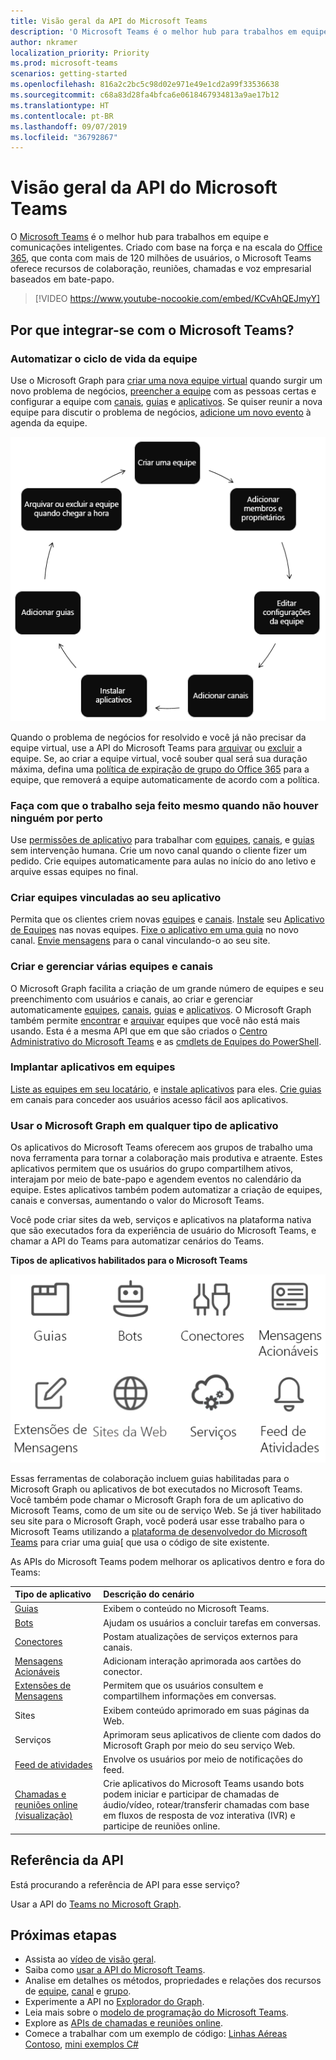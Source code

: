 ```yaml
---
title: Visão geral da API do Microsoft Teams
description: 'O Microsoft Teams é o melhor hub para trabalhos em equipe e comunicações inteligentes. '
author: nkramer
localization_priority: Priority
ms.prod: microsoft-teams
scenarios: getting-started
ms.openlocfilehash: 816a2c2bc5c98d02e971e49e1cd2a99f33536638
ms.sourcegitcommit: c68a83d28fa4bfca6e0618467934813a9ae17b12
ms.translationtype: HT
ms.contentlocale: pt-BR
ms.lasthandoff: 09/07/2019
ms.locfileid: "36792867"
---
```

# <a name="microsoft-teams-api-overview"></a>Visão geral da API do Microsoft Teams

O [Microsoft Teams](https://products.office.com/microsoft-teams) é o melhor hub para trabalhos em equipe e comunicações inteligentes. Criado com base na força e na escala do [Office 365](https://products.office.com/), que conta com mais de 120 milhões de usuários, o Microsoft Teams oferece recursos de colaboração, reuniões, chamadas e voz empresarial baseados em bate-papo.


> [!VIDEO https://www.youtube-nocookie.com/embed/KCvAhQEJmyY]


## <a name="why-integrate-with-microsoft-teams"></a>Por que integrar-se com o Microsoft Teams?

### <a name="automate-team-lifecycles"></a>Automatizar o ciclo de vida da equipe

Use o Microsoft Graph para [criar uma nova equipe virtual](/graph/api/team-put-teams?view=graph-rest-1.0) quando surgir um novo problema de negócios, [preencher a equipe](/graph/api/group-post-members?view=graph-rest-1.0) com as pessoas certas e configurar a equipe com [canais](/graph/api/channel-post?view=graph-rest-1.0), [guias](/graph/api/teamstab-add?view=graph-rest-1.0) e [aplicativos](/graph/api/teamsappinstallation-add?view=graph-rest-1.0).
Se quiser reunir a nova equipe para discutir o problema de negócios, [adicione um novo evento](/graph/api/group-post-events?view=graph-rest-1.0) à agenda da equipe.

![Automatize os ciclos de vida da equipe criando uma equipe, adicionando membros e proprietários, definindo configurações de equipe, adicionando canais, instalando aplicativos, adicionando guias e arquivando ou excluindo a equipe quanto o momento chegar.](images/teams-lifecycle.png)

Quando o problema de negócios for resolvido e você já não precisar da equipe virtual, use a API do Microsoft Teams para [arquivar](/graph/api/team-archive?view=graph-rest-1.0) ou [excluir](/graph/api/group-delete?view=graph-rest-1.0) a equipe. Se, ao criar a equipe virtual, você souber qual será sua duração máxima, defina uma [política de expiração de grupo do Office 365](https://support.office.com/en-us/article/office-365-group-expiration-policy-8d253fe5-0e09-4b3c-8b5e-f48def064733?ui=en-US&rs=en-US&ad=US) para a equipe, que removerá a equipe automaticamente de acordo com a política.

### <a name="get-work-done-even-when-no-one-is-around"></a>Faça com que o trabalho seja feito mesmo quando não houver ninguém por perto

Use [permissões de aplicativo](permissions-reference.md) para trabalhar com [equipes](/graph/api/resources/team?view=graph-rest-1.0), [canais](/graph/api/resources/channel?view=graph-rest-1.0), e [guias](/graph/api/resources/teamstab?view=graph-rest-1.0) sem intervenção humana. Crie um novo canal quando o cliente fizer um pedido.
Crie equipes automaticamente para aulas no início do ano letivo e arquive essas equipes no final.

### <a name="create-teams-linked-to-your-app"></a>Criar equipes vinculadas ao seu aplicativo

Permita que os clientes criem novas [equipes](/graph/api/resources/team?view=graph-rest-1.0) e [canais](/graph/api/resources/channel?view=graph-rest-1.0). 
[Instale](/graph/api/teamsappinstallation-add?view=graph-rest-1.0) seu [Aplicativo de Equipes](https://docs.microsoft.com/pt-BR/microsoftteams/platform/#pivot=home&panel=home-all) nas novas equipes. 
[Fixe o aplicativo em uma guia](/graph/api/teamstab-add?view=graph-rest-1.0) no novo canal. 
[Envie mensagens](/graph/api/channel-post-messages?view=graph-rest-beta) para o canal vinculando-o ao seu site.

### <a name="create-and-manage-multiple-teams-and-channels"></a>Criar e gerenciar várias equipes e canais

O Microsoft Graph facilita a criação de um grande número de equipes e seu preenchimento com usuários e canais, ao criar e gerenciar automaticamente [equipes](/graph/api/resources/team?view=graph-rest-1.0), [canais](/graph/api/resources/channel?view=graph-rest-1.0), [guias](/graph/api/resources/teamstab?view=graph-rest-1.0) e [aplicativos](/graph/api/resources/teamsapp?view=graph-rest-1.0).
O Microsoft Graph também permite [encontrar](teams-list-all-teams.md) e [arquivar](/graph/api/team-archive?view=graph-rest-1.0) equipes que você não está mais usando. Esta é a mesma API que em que são criados o [Centro Administrativo do Microsoft Teams](https://docs.microsoft.com/pt-BR/microsoftteams/enable-features-office-365) e as [cmdlets de Equipes do PowerShell](https://docs.microsoft.com/pt-BR/microsoftteams/teams-powershell-overview).

### <a name="deploy-apps-to-teams"></a>Implantar aplicativos em equipes

[Liste as equipes em seu locatário](teams-list-all-teams.md), e [instale aplicativos](/graph/api/teamsappinstallation-add?view=graph-rest-1.0) para eles. 
[Crie guias](/graph/api/teamstab-add?view=graph-rest-1.0) em canais para conceder aos usuários acesso fácil aos aplicativos.

### <a name="use-microsoft-graph-in-any-kind-of-app"></a>Usar o Microsoft Graph em qualquer tipo de aplicativo

Os aplicativos do Microsoft Teams oferecem aos grupos de trabalho uma nova ferramenta para tornar a colaboração mais produtiva e atraente. Estes aplicativos permitem que os usuários do grupo compartilhem ativos, interajam por meio de bate-papo e agendem eventos no calendário da equipe. Estes aplicativos também podem automatizar a criação de equipes, canais e conversas, aumentando o valor do Microsoft Teams.

Você pode criar sites da web, serviços e aplicativos na plataforma nativa que são executados fora da experiência de usuário do Microsoft Teams, e chamar a API do Teams para automatizar cenários do Teams.

**Tipos de aplicativos habilitados para o Microsoft Teams**

![Chame a API do Microsoft Teams em guias, bots, sites e serviços](images/teamsappendpoints.png)

Essas ferramentas de colaboração incluem guias habilitadas para o Microsoft Graph ou aplicativos de bot executados no Microsoft Teams. Você também pode chamar o Microsoft Graph fora de um aplicativo do Microsoft Teams, como de um site ou de serviço Web. Se já tiver habilitado seu site para o Microsoft Graph, você poderá usar esse trabalho para o Microsoft Teams utilizando a [plataforma de desenvolvedor do Microsoft Teams](https://docs.microsoft.com/pt-BR/microsoftteams/platform/#pivot=home&panel=home-all) para criar uma guia[ que usa o código de site existente.

As APIs do Microsoft Teams podem melhorar os aplicativos dentro e fora do Teams:

|Tipo de aplicativo|Descrição do cenário|
|:-------|:-------------------|
| [Guias](https://docs.microsoft.com/pt-BR/microsoftteams/platform/concepts/tabs/tabs-overview) |Exibem o conteúdo no Microsoft Teams.|
| [Bots](https://docs.microsoft.com/pt-BR/microsoftteams/platform/concepts/bots/bots-overview) |Ajudam os usuários a concluir tarefas em conversas.|
| [Conectores](https://docs.microsoft.com/pt-BR/microsoftteams/platform/concepts/connectors/connectors) |Postam atualizações de serviços externos para canais.|
| [Mensagens Acionáveis](https://docs.microsoft.com/pt-BR/microsoftteams/platform/concepts/cards/cards) |Adicionam interação aprimorada aos cartões do conector.|
| [Extensões de Mensagens](https://docs.microsoft.com/pt-BR/microsoftteams/platform/concepts/messaging-extensions) |Permitem que os usuários consultem e compartilhem informações em conversas.|
|Sites| Exibem conteúdo aprimorado em suas páginas da Web.|
|Serviços|Aprimoram seus aplicativos de cliente com dados do Microsoft Graph por meio do seu serviço Web.|
| [Feed de atividades](https://docs.microsoft.com/pt-BR/microsoftteams/platform/concepts/activity-feed)|Envolve os usuários por meio de notificações do feed.|
| [Chamadas e reuniões online (visualização)](/graph/api/resources/calls-api-overview?view=graph-rest-beta) |Crie aplicativos do Microsoft Teams usando bots podem iniciar e participar de chamadas de áudio/vídeo, rotear/transferir chamadas com base em fluxos de resposta de voz interativa (IVR) e participe de reuniões online.|

## <a name="api-reference"></a>Referência da API

Está procurando a referência de API para esse serviço?

Usar a API do [Teams no Microsoft Graph](/graph/api/resources/teams-api-overview?view=graph-rest-1.0).

## <a name="next-steps"></a>Próximas etapas

- Assista ao [vídeo de visão geral](https://aka.ms/teamsgraph/v1/video).
- Saiba como [usar a API do Microsoft Teams](/graph/api/resources/teams-api-overview?view=graph-rest-1.0).
- Analise em detalhes os métodos, propriedades e relações dos recursos de [equipe](/graph/api/resources/team?view=graph-rest-1.0), [canal](/graph/api/resources/channel?view=graph-rest-1.0) e [grupo](/graph/api/resources/group?view=graph-rest-1.0).
- Experimente a API no [Explorador do Graph](https://developer.microsoft.com/graph/graph-explorer).
- Leia mais sobre o [modelo de programação do Microsoft Teams](https://docs.microsoft.com/pt-BR/microsoftteams/platform/concepts/concepts-overview).
- Explore as [APIs de chamadas e reuniões online](/graph/api/resources/calls-api-overview?view=graph-rest-beta). 
- Comece a trabalhar com um exemplo de código: [Linhas Aéreas Contoso](https://github.com/microsoftgraph/contoso-airlines-teams-sample), [mini exemplos C#](https://github.com/microsoftgraph/csharp-teams-sample-graph)
